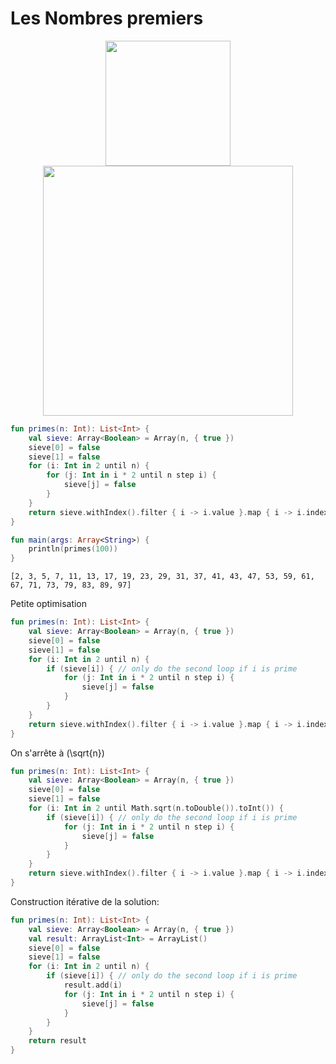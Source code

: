 # Les Nombres premiers

<center>
<img src="../images/Eratosthene.01.png" width="200">
</center>

<center>
<img src="../images/Sieve_of_Eratosthenes_animation.gif" width="400">
</center>

``` kotlin
fun primes(n: Int): List<Int> {
    val sieve: Array<Boolean> = Array(n, { true })
	sieve[0] = false
	sieve[1] = false
    for (i: Int in 2 until n) {
        for (j: Int in i * 2 until n step i) {
            sieve[j] = false
        }
    }
	return sieve.withIndex().filter { i -> i.value }.map { i -> i.index }
}

fun main(args: Array<String>) {
    println(primes(100))
}
```

```
[2, 3, 5, 7, 11, 13, 17, 19, 23, 29, 31, 37, 41, 43, 47, 53, 59, 61, 67, 71, 73, 79, 83, 89, 97]
```

Petite optimisation

``` kotlin
fun primes(n: Int): List<Int> {
    val sieve: Array<Boolean> = Array(n, { true })
	sieve[0] = false
	sieve[1] = false
    for (i: Int in 2 until n) {
		if (sieve[i]) { // only do the second loop if i is prime
	        for (j: Int in i * 2 until n step i) {
	            sieve[j] = false
	        }
		}	
    }
	return sieve.withIndex().filter { i -> i.value }.map { i -> i.index }
}
```

On s'arrête à \(\sqrt{n}\)

``` kotlin
fun primes(n: Int): List<Int> {
    val sieve: Array<Boolean> = Array(n, { true })
	sieve[0] = false
	sieve[1] = false
    for (i: Int in 2 until Math.sqrt(n.toDouble()).toInt()) {
		if (sieve[i]) { // only do the second loop if i is prime
	        for (j: Int in i * 2 until n step i) {
	            sieve[j] = false
	        }
		}	
    }
	return sieve.withIndex().filter { i -> i.value }.map { i -> i.index }
}
```

Construction itérative de la solution:

``` kotlin
fun primes(n: Int): List<Int> {
    val sieve: Array<Boolean> = Array(n, { true })
	val result: ArrayList<Int> = ArrayList()
	sieve[0] = false
	sieve[1] = false
    for (i: Int in 2 until n) {
		if (sieve[i]) { // only do the second loop if i is prime
			result.add(i)
	        for (j: Int in i * 2 until n step i) {
	            sieve[j] = false
	        }
		}	
    }
	return result
}
```
